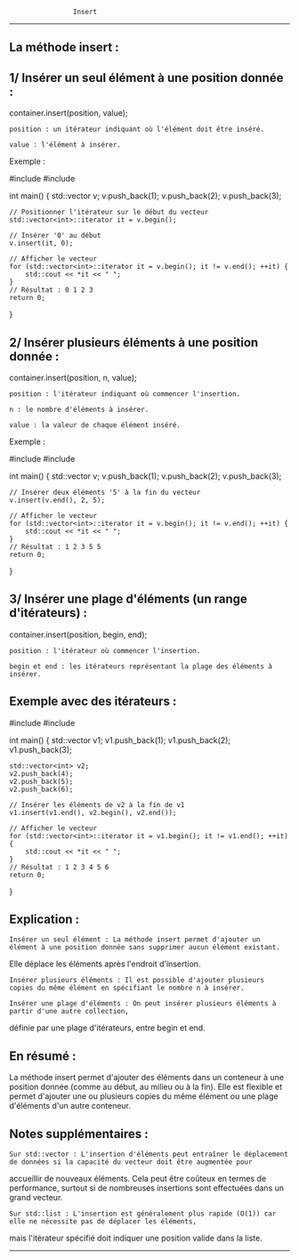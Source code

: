 					Insert
************************************************************************************************************************

La méthode insert :
-------------------

1/ Insérer un seul élément à une position donnée :
--------------------------------------------------

container.insert(position, value);

    position : un itérateur indiquant où l'élément doit être inséré.

    value : l'élément à insérer.

Exemple :

#include <vector>
#include <iostream>

int main() 
{
    std::vector<int> v;
    v.push_back(1);
    v.push_back(2);
    v.push_back(3);

    // Positionner l'itérateur sur le début du vecteur
    std::vector<int>::iterator it = v.begin();

    // Insérer '0' au début
    v.insert(it, 0);

    // Afficher le vecteur
    for (std::vector<int>::iterator it = v.begin(); it != v.end(); ++it) {
        std::cout << *it << " ";
    }
    // Résultat : 0 1 2 3
    return 0;
}

2/ Insérer plusieurs éléments à une position donnée :
-----------------------------------------------------

container.insert(position, n, value);

    position : l'itérateur indiquant où commencer l'insertion.

    n : le nombre d'éléments à insérer.

    value : la valeur de chaque élément inséré.

Exemple :

#include <vector>
#include <iostream>

int main() 
{
    std::vector<int> v;
    v.push_back(1);
    v.push_back(2);
    v.push_back(3);

    // Insérer deux éléments '5' à la fin du vecteur
    v.insert(v.end(), 2, 5);

    // Afficher le vecteur
    for (std::vector<int>::iterator it = v.begin(); it != v.end(); ++it) {
        std::cout << *it << " ";
    }
    // Résultat : 1 2 3 5 5
    return 0;
}

3/ Insérer une plage d'éléments (un range d'itérateurs) :
---------------------------------------------------------

container.insert(position, begin, end);

    position : l'itérateur où commencer l'insertion.

    begin et end : les itérateurs représentant la plage des éléments à insérer.

Exemple avec des itérateurs :
-----------------------------

#include <vector>
#include <iostream>

int main() {
    std::vector<int> v1;
    v1.push_back(1);
    v1.push_back(2);
    v1.push_back(3);

    std::vector<int> v2;
    v2.push_back(4);
    v2.push_back(5);
    v2.push_back(6);

    // Insérer les éléments de v2 à la fin de v1
    v1.insert(v1.end(), v2.begin(), v2.end());

    // Afficher le vecteur
    for (std::vector<int>::iterator it = v1.begin(); it != v1.end(); ++it) {
        std::cout << *it << " ";
    }
    // Résultat : 1 2 3 4 5 6
    return 0;
}

Explication :
-------------

    Insérer un seul élément : La méthode insert permet d'ajouter un élément à une position donnée sans supprimer aucun élément existant.
Elle déplace les éléments après l'endroit d'insertion.

    Insérer plusieurs éléments : Il est possible d'ajouter plusieurs copies du même élément en spécifiant le nombre n à insérer.

    Insérer une plage d'éléments : On peut insérer plusieurs éléments à partir d'une autre collection,
définie par une plage d'itérateurs, entre begin et end.

En résumé :
-----------

La méthode insert permet d'ajouter des éléments dans un conteneur à une position donnée (comme au début, au milieu ou à la fin).
Elle est flexible et permet d'ajouter une ou plusieurs copies du même élément ou une plage d'éléments d'un autre conteneur.

Notes supplémentaires :
-----------------------

    Sur std::vector : L'insertion d'éléments peut entraîner le déplacement de données si la capacité du vecteur doit être augmentée pour 
accueillir de nouveaux éléments. Cela peut être coûteux en termes de performance, surtout si de nombreuses insertions sont effectuées 
dans un grand vecteur.

    Sur std::list : L'insertion est généralement plus rapide (O(1)) car elle ne nécessite pas de déplacer les éléments,
mais l'itérateur spécifié doit indiquer une position valide dans la liste.

****************************************************************************************************************************************
